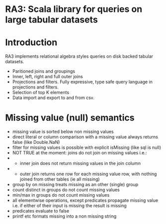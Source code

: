 RA3: Scala library for queries on large tabular datasets
========================================================

Introduction
============
RA3 implements relational algebra styles queries on disk backed tabular datasets.

- Paritioned joins and groupings
- Inner, left, right and full outer joins
- Projections and filters. Fully expressive, type safe query language in projections and filters. 
- Selection of top K elements 
- Data import and export to and from csv.


Missing value (null) semantics
==============================
- missing value is sorted below non missing values
- direct literal or column comparison with a missing value always returns false (like Double.NaN)
- filter for missing values is possible with explicit isMissing (like sql is null)
- NOT TRUE at the moment: joins do not join on missing values i.e.: 
- -  inner join does not return missing values in the join column
- - outer join returns one row for each missing value row, with nothing joined from other tables (ie all missing)
- group by on missing treats missing as an other (single) group
- count distinct in groups do not count missing values
- min/max in groups do not count missing values
- all elementwise operations, except predicates propagate missing value i.e. if either of their input is missing the result is missing
- predicates evaluate to false
- printf etc formats missing into a non missing string
